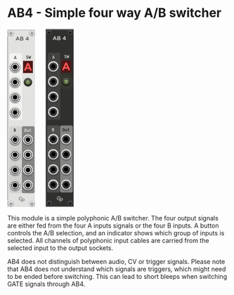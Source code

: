 <h1>AB4 - Simple four way A/B switcher</h1>

![AB4 Module](AB4.png "The AB4 Module") &nbsp; &nbsp; &nbsp;![AB4 Module](AB4-dark.png "The AB4 Module")

This module is a simple polyphonic A/B switcher. The four output signals are either fed from
the four A inputs signals or the four B inputs. A button controls the A/B selection, and an
indicator shows which group of inputs is selected. All channels of polyphonic input cables are
carried from the selected input to the output sockets.

AB4 does not distinguish between audio, CV or trigger signals. Please note that AB4 does not
understand which signals are triggers, which might need to be ended before switching. This
can lead to short bleeps when switching GATE signals through AB4.